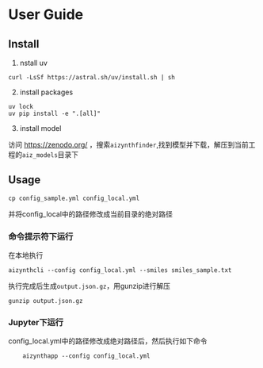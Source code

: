 # User Guide

## Install

1. nstall uv
```shell
curl -LsSf https://astral.sh/uv/install.sh | sh
```

2. install packages
```shell
uv lock
uv pip install -e ".[all]" 
```

3. install model

访问 https://zenodo.org/ ，搜索`aizynthfinder`,找到模型并下载，解压到当前工程的`aiz_models`目录下


## Usage

```shell
cp config_sample.yml config_local.yml
```
并将config_local中的路径修改成当前目录的绝对路径

### 命令提示符下运行
在本地执行
```shell
aizynthcli --config config_local.yml --smiles smiles_sample.txt
```
执行完成后生成`output.json.gz`，用gunzip进行解压

```shell
gunzip output.json.gz
```

### Jupyter下运行
config_local.yml中的路径修改成绝对路径后，然后执行如下命令

```shell
    aizynthapp --config config_local.yml
```
